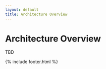 ```yaml
---
layout: default
title: Architecture Overview
---
```


# Architecture Overview

TBD

{% include footer.html %}
